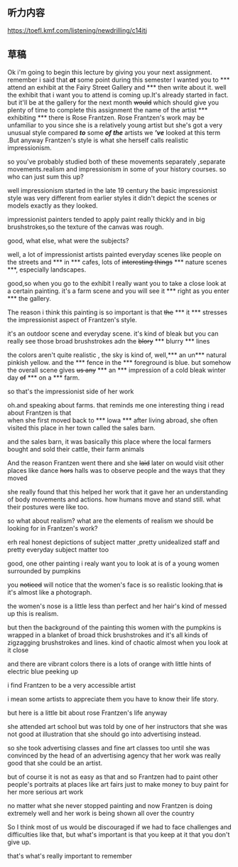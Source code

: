## 听力内容
https://toefl.kmf.com/listening/newdrilling/c14itj

## 草稿
Ok i'm going to begin this lecture by giving you your next assignment. 
remember i said that ***at*** some point during this semester I wanted you to *** attend an exhibit at the Fairy Street Gallery and *** then write about it.
well the exhibit that i want you to attend is coming up.It's already started in fact. but it'll be 
at the gallery for the next month  ~~would~~ which should give you plenty of time to complete this assignment 
the name of the artist *** exhibiting *** there is Rose Frantzen.
Rose Frantzen's work may be unfamiliar to you since she is a relatively young artist but she's 
got a very unusual style compared ***to*** some ***of the*** artists we ***'ve*** looked at this term .But anyway Frantzen's style is what she herself calls realistic impressionism.

so you've probably studied both of these movements separately ,separate  movements.realism and impressionism in some of your history courses. so who can just sum this up? 

well impressionism started in the late 19 century
the basic impressionist style was very different from earlier styles
it didn't depict the scenes or models exactly as they looked.

impressionist painters tended to apply paint really thickly and in big brushstrokes,so the texture of the canvas was rough.

good, what else, what were the subjects? 

well, a lot of impressionist artists painted everyday scenes like people on the streets and *** in ***
cafes, lots of ~~interesting things~~ *** nature scenes ***, especially landscapes.

good,so when you go to the exhibit I really want you to take a close look at a certain painting.
it's a farm scene and you will see it *** right as you enter *** the gallery.

The reason i think this painting is so important is that ~~the~~ *** it *** stresses the impressionist
aspect of Frantzen's style. 

it's an outdoor scene and everyday scene. it's kind of bleak but you can really see those 
broad brushstrokes  adn the ~~blory~~ *** blurry *** lines

the colors aren't quite realistic , the sky is kind of, well,*** an un*** natural pinkish yellow.
and the *** fence in the *** foreground is blue. 
but somehow the overall scene gives ~~us any~~  *** an *** impression of  a cold bleak winter day
~~of~~  *** on a *** farm.

so that's the impressionist side of her work

oh.and speaking about farms. that reminds me one interesting thing i read about Frantzen is that  
when she first moved back to *** lowa *** after living abroad, she often visited this place in her town
called the sales barn.

and the sales barn, it was basically this place where the local farmers 
bought and sold their cattle, their farm animals

And the reason Frantzen went there and she ~~laid~~ later on would visit other places like dance 
~~hors~~ halls was to observe people and the ways that they moved

she really found that this helped her work that it gave her an understanding of body movements
and actions. how humans move and stand still. what their postures were like too.

so what about realism? what are the elements of realism we should be looking for in Frantzen's work?

erh real honest depictions of subject matter ,pretty unidealized staff and pretty everyday subject matter too

good, one other painting i realy want you to look at is of a young women surrounded by pumpkins

you ~~noticed~~ will notice that the women's face is so realistic looking.that ~~is~~ it's almost like a photograph.

the women's nose is a little less than perfect and her hair's kind of messed up 
this is realism.

but then the background of the painting this women with the pumpkins is wrapped in a blanket of 
broad thick brushstrokes and it's all kinds of zigzagging brushstrokes and lines. kind of chaotic
almost when you look at it close

and there are vibrant colors there is a lots of orange with little hints of electric blue peeking up

i find Frantzen to be a very accessible artist

i mean some artists to appreciate them you have to know their life story.

but here is a little bit about rose Frantzen's life anyway

she attended art school but was told by one of her instructors that she was not good at illustration
that she should go into advertising instead.   

so she took advertising classes and fine art classes too  until she was convinced by the head of an 
advertising agency that her work was really good that she could be an artist. 

but of course it is not as easy as that and so Frantzen had to paint other people's portraits at 
places like art fairs
just to make money to  buy paint for her more serious art work

no matter what she never stopped painting and now Frantzen is doing extremely well
and her work is being shown all over the country

So I think most of us would be discouraged if we had to face challenges and difficulties like that, but what's important is that you keep at it that you don't give up.

that's what's really important to remember
 
